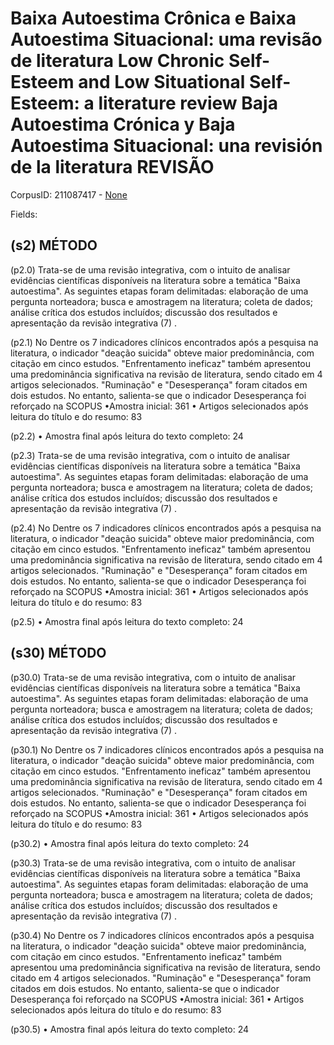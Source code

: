 # Baixa Autoestima Crônica e Baixa Autoestima Situacional: uma revisão de literatura Low Chronic Self-Esteem and Low Situational Self-Esteem: a literature review Baja Autoestima Crónica y Baja Autoestima Situacional: una revisión de la literatura REVISÃO

CorpusID: 211087417 - [None](None)

Fields: 

## (s2) MÉTODO
(p2.0) Trata-se de uma revisão integrativa, com o intuito de analisar evidências científicas disponíveis na literatura sobre a temática "Baixa autoestima". As seguintes etapas foram delimitadas: elaboração de uma pergunta norteadora; busca e amostragem na literatura; coleta de dados; análise crítica dos estudos incluídos; discussão dos resultados e apresentação da revisão integrativa (7) .

(p2.1) No Dentre os 7 indicadores clínicos encontrados após a pesquisa na literatura, o indicador "deação suicida" obteve maior predominância, com citação em cinco estudos. "Enfrentamento ineficaz" também apresentou uma predominância significativa na revisão de literatura, sendo citado em 4 artigos selecionados. "Ruminação" e "Desesperança" foram citados em dois estudos. No entanto, salienta-se que o indicador Desesperança foi reforçado na SCOPUS •Amostra inicial: 361 • Artigos selecionados após leitura do título e do resumo: 83

(p2.2) • Amostra final após leitura do texto completo: 24

(p2.3) Trata-se de uma revisão integrativa, com o intuito de analisar evidências científicas disponíveis na literatura sobre a temática "Baixa autoestima". As seguintes etapas foram delimitadas: elaboração de uma pergunta norteadora; busca e amostragem na literatura; coleta de dados; análise crítica dos estudos incluídos; discussão dos resultados e apresentação da revisão integrativa (7) .

(p2.4) No Dentre os 7 indicadores clínicos encontrados após a pesquisa na literatura, o indicador "deação suicida" obteve maior predominância, com citação em cinco estudos. "Enfrentamento ineficaz" também apresentou uma predominância significativa na revisão de literatura, sendo citado em 4 artigos selecionados. "Ruminação" e "Desesperança" foram citados em dois estudos. No entanto, salienta-se que o indicador Desesperança foi reforçado na SCOPUS •Amostra inicial: 361 • Artigos selecionados após leitura do título e do resumo: 83

(p2.5) • Amostra final após leitura do texto completo: 24
## (s30) MÉTODO
(p30.0) Trata-se de uma revisão integrativa, com o intuito de analisar evidências científicas disponíveis na literatura sobre a temática "Baixa autoestima". As seguintes etapas foram delimitadas: elaboração de uma pergunta norteadora; busca e amostragem na literatura; coleta de dados; análise crítica dos estudos incluídos; discussão dos resultados e apresentação da revisão integrativa (7) .

(p30.1) No Dentre os 7 indicadores clínicos encontrados após a pesquisa na literatura, o indicador "deação suicida" obteve maior predominância, com citação em cinco estudos. "Enfrentamento ineficaz" também apresentou uma predominância significativa na revisão de literatura, sendo citado em 4 artigos selecionados. "Ruminação" e "Desesperança" foram citados em dois estudos. No entanto, salienta-se que o indicador Desesperança foi reforçado na SCOPUS •Amostra inicial: 361 • Artigos selecionados após leitura do título e do resumo: 83

(p30.2) • Amostra final após leitura do texto completo: 24

(p30.3) Trata-se de uma revisão integrativa, com o intuito de analisar evidências científicas disponíveis na literatura sobre a temática "Baixa autoestima". As seguintes etapas foram delimitadas: elaboração de uma pergunta norteadora; busca e amostragem na literatura; coleta de dados; análise crítica dos estudos incluídos; discussão dos resultados e apresentação da revisão integrativa (7) .

(p30.4) No Dentre os 7 indicadores clínicos encontrados após a pesquisa na literatura, o indicador "deação suicida" obteve maior predominância, com citação em cinco estudos. "Enfrentamento ineficaz" também apresentou uma predominância significativa na revisão de literatura, sendo citado em 4 artigos selecionados. "Ruminação" e "Desesperança" foram citados em dois estudos. No entanto, salienta-se que o indicador Desesperança foi reforçado na SCOPUS •Amostra inicial: 361 • Artigos selecionados após leitura do título e do resumo: 83

(p30.5) • Amostra final após leitura do texto completo: 24

